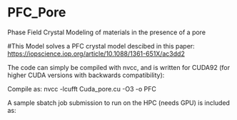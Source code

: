 # PFC_Pore
Phase Field Crystal Modeling of materials in the presence of a pore


#This Model solves a PFC crystal model descibed in this paper:
https://iopscience.iop.org/article/10.1088/1361-651X/ac3dd2

The code can simply be compiled with nvcc, and is written for CUDA92 (for higher CUDA versions with backwards compatibility):

Compile as:
nvcc -lcufft Cuda_pore.cu -O3 -o PFC

A sample sbatch job submission to run on the HPC (needs GPU) is included as:

